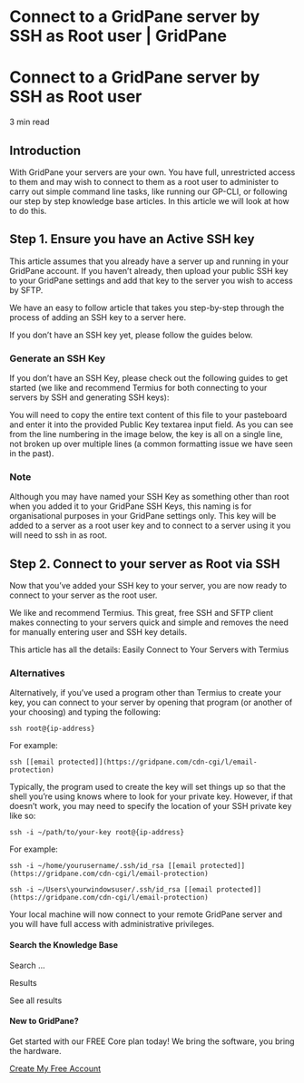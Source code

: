 # Connect to a GridPane server by SSH as Root user | GridPane

# Connect to a GridPane server by SSH as Root user

 

3 min read 

## Introduction

With GridPane your servers are your own. You have full, unrestricted access to them and may wish to connect to them as a root user to administer to carry out simple command line tasks, like running our GP-CLI, or following our step by step knowledge base articles. In this article we will look at how to do this.

 

## Step 1. Ensure you have an Active SSH key

This article assumes that you already have a server up and running in your GridPane account. If you haven’t already, then upload your public SSH key to your GridPane settings and add that key to the server you wish to access by SFTP.

We have an easy to follow article that takes you step-by-step through the process of adding an SSH key to a server here.

If you don’t have an SSH key yet, please follow the guides below.

### Generate an SSH Key

If you don’t have an SSH Key, please check out the following guides to get started (we like and recommend Termius for both connecting to your servers by SSH and generating SSH keys):

You will need to copy the entire text content of this file to your pasteboard and enter it into the provided Public Key textarea input field. As you can see from the line numbering in the image below, the key is all on a single line, not broken up over multiple lines (a common formatting issue we have seen in the past).

 

 

### Note

Although you may have named your SSH Key as something other than root when you added it to your GridPane SSH Keys, this naming is for organisational purposes in your GridPane settings only. This key will be added to a server as a root user key and to connect to a server using it you will need to ssh in as root.

## Step 2. Connect to your server as Root via SSH

Now that you’ve added your SSH key to your server, you are now ready to connect to your server as the root user.

We like and recommend Termius. This great, free SSH and SFTP client makes connecting to your servers quick and simple and removes the need for manually entering user and SSH key details.

This article has all the details: Easily Connect to Your Servers with Termius

### Alternatives

Alternatively, if you’ve used a program other than Termius to create your key, you can connect to your server by opening that program (or another of your choosing) and typing the following:

```
ssh root@{ip-address}
```

For example:

```
ssh [[email protected]](https://gridpane.com/cdn-cgi/l/email-protection)
```

Typically, the program used to create the key will set things up so that the shell you’re using knows where to look for your private key. However, if that doesn’t work, you may need to specify the location of your SSH private key like so:

```
ssh -i ~/path/to/your-key root@{ip-address}
```

For example:

```
ssh -i ~/home/yourusername/.ssh/id_rsa [[email protected]](https://gridpane.com/cdn-cgi/l/email-protection)
```

```
ssh -i ~/Users\yourwindowsuser/.ssh/id_rsa [[email protected]](https://gridpane.com/cdn-cgi/l/email-protection)
```

Your local machine will now connect to your remote GridPane server and you will have full access with administrative privileges.

 

 

#### Search the Knowledge Base

Search ...

 Results

See all results

#### New to GridPane?

Get started with our FREE Core plan today! We bring the software, you bring the hardware.

[Create My Free Account](https://gridpane.com/checkout/?plan=core)

